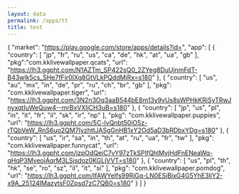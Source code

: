 ```yaml
---
layout: data
permalink: /apps/tt
title: test
---
```


{
 "market": "https://play.google.com/store/apps/details?id=",
 "app": [
  {
   "country": [ "jp", "fr", "ru", "us", "ca", "de", "hk", "at", "ua", "gb" ],
   "pkg":"com.kklivewallpaper.qcats",
   "url": "https://lh3.ggpht.com/N1AZTm_SP422sQ0_2ZYeg8DuUjnmFdT-B43wlk5cs_SHe7fFir0IXg8GtVLkPQddMjRx=s180"
  },
  {
   "country": [ "us", "au", "mx", "in", "de", "pr", "ru", "ch", "br", "gb" ],
   "pkg": "com.kklivewallpaper.tiger",
   "url": "https://lh3.ggpht.com/3N2n3Oq3aaB544bE8m13y9vUs8sWPHkKRiSyTRwJnyxqtIuWeQuw4--mrBxVXljCH3uB=s180"
  },
  {
   "country": [ "jp", "us", "pl", "in", "it", "fr", "il", "sk", "ir", "np" ],
   "pkg": "com.kklivewallpaper.puppies",
   "url": "https://lh3.ggpht.com/5C-lvQnbt50iO5z-rTQbVeW_RnS6uo2QM7IyzhttJASgGnHB1xY2Od5aD3bRDbxYDg=s180"
  },
  {
   "country": [ "us", "ir", "sa", "in", "th", "at", "ru", "ua", "fr", "tw" ],
   "pkg": "com.kklivewallpaper.funnycat",
   "url": "https://lh3.ggpht.com/jzpOdQeiC7vY97zTkSPIfQhlMyjHdFnENeaWq-qHqP3MveoiAqrM3LSjsdoz0KGLjVVT=s180"
  },
  {
   "country": [ "us", "pl", "th", "hk", "se", "ro", "sz", "il", "it", "si" ],
   "pkg": "com.kklivewallpaper.pomdog",
   "url": "https://lh3.ggpht.com/IfAWYeIfs99RjGq-LN0ESjBixG4G5YhE3ljY2-x9A_25124IMazytsF0Zpsd7zC7QB0=s180"
  }
 ]
}
